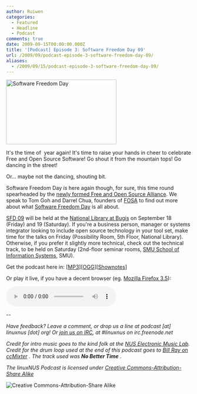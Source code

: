 ```yaml
---
author: Ruiwen
categories:
  - Featured
  - Headline
  - Podcast
comments: true
date: 2009-09-15T00:00:00.000Z
title: '[Podcast] Episode 3: Software Freedom Day 09'
url: /2009/09/podcast-episode-3-software-freedom-day-09/
aliases:
  - /2009/09/15/podcast-episode-3-software-freedom-day-09/
---
```


<img src="/img/2009/09/sfdLogo.png" alt="Software Freedom Day" title="SFD" width="300" height="176" class="size-medium wp-image-876" />

It's the time of  year again! It's time to raise your hands in cheer to celebrate Free and Open Source Software! Go shout it from the mountain tops! Go dancing in the street!

Or... maybe not the dancing, shouting bit.

Software Freedom Day <em>is </em>here again though, for sure, this time round spearheaded by the <a title="Episode 2: Birth of the Alliance - FOSA" href="//linuxnus.org/2009/05/20/podcast-episode-1-birth-of-the-alliance/">newly formed Free and Open Source Alliance</a>. We speak to Tom Goh and Darrel Chua, founders of <a href="//fosa.sg">FOSA</a> to find out more about what <a href="//softwarefreedomday.org/">Software Freedom Day</a> is all about.

<a href="//softwarefreedomday.sg">SFD 09</a> will be held at the <a href="//gothere.sg/directions#national%20library:">National Library at Bugis</a> on September 18 (Friday) and 19 (Saturday). If you're a business person, manager or systems integrator looking to include open source technology in your tool set, make time for the talks on Friday (Possibility Room, 5th Floor, National Library). Otherwise, if you prefer it slightly more technical, check out the technical track, to be held on Saturday (2nd-floor seminar rooms, <a href="//www.sis.smu.edu.sg/index.asp">SMU School of Information Systems</a>, SMU).

Get the podcast here in: [<a href="//opensource.nus.edu.sg/podcasts/linuxnus-episode3-software_freedom_day_09.mp3">MP3</a>][<a href="//opensource.nus.edu.sg/podcasts/linuxnus-episode3-software_freedom_day_09.ogg">OGG</a>][<a href="//opensource.nus.edu.sg/podcasts/linuxnus-episode3-software_freedom_day_09-shownotes.txt">Shownotes</a>]

<p> Or play it live, if you have a decent browser (eg. <a href="//mozilla.com/products/firefox">Mozilla Firefox 3.5</a>): </p>
<p>
 <audio src="//opensource.nus.edu.sg/podcasts/linuxnus-episode3-software_freedom_day_09.ogg" autobuffer controls>
  <em>Sorry. Your browser does not support the <code>audio</code> element.</em>
 </audio>
</p>
--

<em>Have feedback? Leave a comment, or drop us a line at podcast [at] linuxnus [dot] org! Or <a href="//linuxnus.org/irc">join us on IRC</a>, at #linuxnus on irc.freenode.net</em>

<em>
Credit for intro music goes to the kind folk at the <a title="NUS Electronic Music Lab" href="//eml.uzyn.com">NUS Electronic Music Lab</a>.
Credit for the drum loop used at the end of this podcast goes to <a href="//ccmixter.org/people/BillRayDrums/sample">Bill Ray on ccMixter</a> . The track used was <strong>No Better Time</strong> .
</em>

<em>The linuxNUS Podcast is licensed under <a href="//creativecommons.org/licenses/by-sa/3.0/">Creative Commons-Attribution-Share Alike</a> </em>

<em> </em>

<img src="//i.creativecommons.org/l/by-sa/3.0/88x31.png" alt="Creative Commons-Attribution-Share Alike" />
